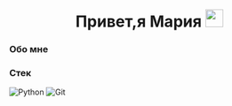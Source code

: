 <h1 align="center">Привет,я Мария 
<img src="https://github.com/blackcater/blackcater/raw/main/images/Hi.gif" height="32"/></h1>

<!---
Mary-aleks/Mary-aleks is a ✨ special ✨ repository because its `README.md` (this file) appears on your GitHub profile.
You can click the Preview link to take a look at your changes.
--->
### Обо мне





### Стек
![Python](https://img.shields.io/badge/python-3670A0?style=for-the-badge&logo=python&logoColor=ffdd54)
![Git](https://img.shields.io/badge/git-%23F05033.svg?style=for-the-badge&logo=git&logoColor=white)
